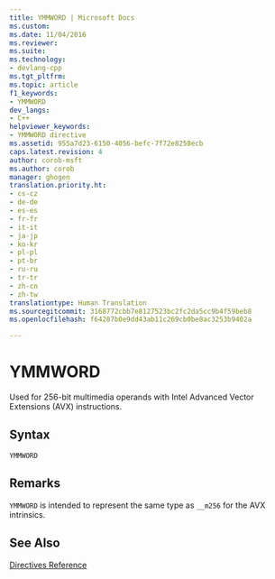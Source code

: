 ```yaml
---
title: YMMWORD | Microsoft Docs
ms.custom: 
ms.date: 11/04/2016
ms.reviewer: 
ms.suite: 
ms.technology:
- devlang-cpp
ms.tgt_pltfrm: 
ms.topic: article
f1_keywords:
- YMMWORD
dev_langs:
- C++
helpviewer_keywords:
- YMMWORD directive
ms.assetid: 955a7d23-6150-4056-befc-7f72e8258ecb
caps.latest.revision: 4
author: corob-msft
ms.author: corob
manager: ghogen
translation.priority.ht:
- cs-cz
- de-de
- es-es
- fr-fr
- it-it
- ja-jp
- ko-kr
- pl-pl
- pt-br
- ru-ru
- tr-tr
- zh-cn
- zh-tw
translationtype: Human Translation
ms.sourcegitcommit: 3168772cbb7e8127523bc2fc2da5cc9b4f59beb8
ms.openlocfilehash: f64287b0e9dd43ab11c269cb0be8ac3253b9402a

---
```

# YMMWORD
Used for 256-bit multimedia operands with Intel Advanced Vector Extensions (AVX) instructions.  
  
## Syntax  
  
```  
YMMWORD  
```  
  
## Remarks  
 `YMMWORD` is intended to represent the same type as `__m256` for the AVX intrinsics.  
  
## See Also  
 [Directives Reference](../../assembler/masm/directives-reference.md)


<!--HONumber=Jan17_HO1-->



